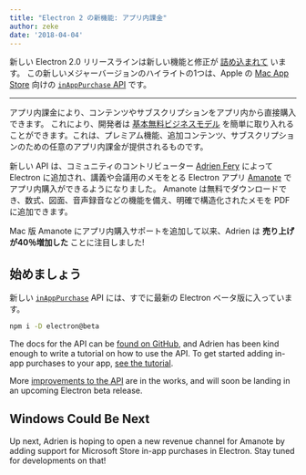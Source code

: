 ```yaml
---
title: "Electron 2 の新機能: アプリ内課金"
author: zeke
date: '2018-04-04'
---
```

  
新しい Electron 2.0 リリースラインは新しい機能と修正が [詰め込まれて](https://github.com/electron/electron/releases/tag/v2.0.0-beta.1) います。 この新しいメジャーバージョンのハイライトの1つは、Apple の <a href = "https://support.apple.com/en-us/HT202023">Mac App Store</a> 向けの [ `inAppPurchase` API](https://github.com/electron/electron/blob/master/docs/api/in-app-purchase.md) です。

---

アプリ内課金により、コンテンツやサブスクリプションをアプリ内から直接購入できます。 これにより、開発者は [基本無料ビジネスモデル](https://developer.apple.com/app-store/freemium-business-model/) を簡単に取り入れることができます。これは、プレミアム機能、追加コンテンツ、サブスクリプションのための任意のアプリ内課金が提供されるものです。

新しい API は、コミュニティのコントリビューター [Adrien Fery](https://github.com/AdrienFery) によって Electron に追加され、講義や会議用のメモをとる Electron アプリ [Amanote](https://amanote.com/) でアプリ内購入ができるようになりました。 Amanote は無料でダウンロードでき、数式、図面、音声録音などの機能を備え、明確で構造化されたメモを PDF に追加できます。

Mac 版 Amanote にアプリ内購入サポートを追加して以来、Adrien は **売り上げが40％増加した** ことに注目しました!

## 始めましょう

新しい [`inAppPurchase`](https://github.com/electron/electron/blob/master/docs/api/in-app-purchase.md) API には、すでに最新の Electron ベータ版に入っています。

```sh
npm i -D electron@beta
```

The docs for the API can be [found on GitHub](https://github.com/electron/electron/blob/master/docs/api/in-app-purchase.md), and Adrien has been kind enough to write a tutorial on how to use the API. To get started adding in-app purchases to your app, [see the tutorial](https://github.com/AdrienFery/electron/blob/a69bbe882aed1a5aee2b7910afe09900275b2bf6/docs/tutorial/in-app-purchases.md).

More [improvements to the API](https://github.com/electron/electron/pull/12464) are in the works, and will soon be landing in an upcoming Electron beta release.

## Windows Could Be Next

Up next, Adrien is hoping to open a new revenue channel for Amanote by adding support for Microsoft Store in-app purchases in Electron. Stay tuned for developments on that!